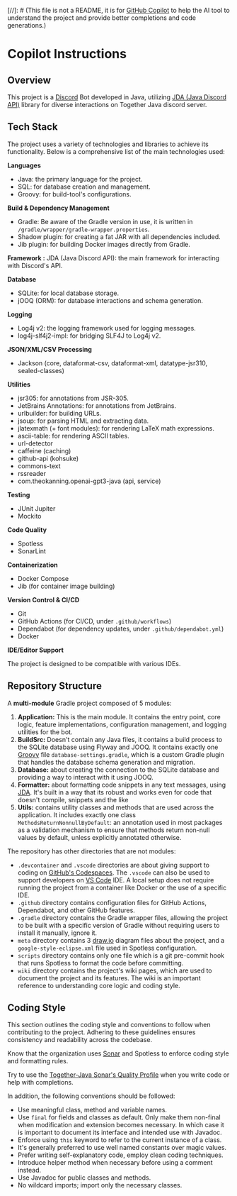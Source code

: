 [//]: # (This file is not a README, it is for [GitHub Copilot](https://docs.github.com/en/copilot/how-tos/configure-custom-instructions/add-repository-instructions) to help the AI tool to understand the project and provide better completions and code generations.)

# Copilot Instructions

## Overview
This project is a [Discord](https://discord.com/) Bot developed in Java, utilizing [JDA (Java Discord API)](https://jda.wiki/introduction/jda/) library for diverse interactions on Together Java discord server.

## Tech Stack

The project uses a variety of technologies and libraries to achieve its functionality. Below is a comprehensive list of the main technologies used:

**Languages** 
- Java: the primary language for the project.
- SQL: for database creation and management.
- Groovy: for build-tool's configurations.

**Build & Dependency Management**
- Gradle: Be aware of the Gradle version in use, it is written in `/gradle/wrapper/gradle-wrapper.properties`.
- Shadow plugin: for creating a fat JAR with all dependencies included.
- Jib plugin: for building Docker images directly from Gradle.

**Framework :** JDA (Java Discord API): the main framework for interacting with Discord's API.

**Database**
- SQLite: for local database storage.
- jOOQ (ORM): for database interactions and schema generation.

**Logging**
- Log4j v2: the logging framework used for logging messages.
- log4j-slf4j2-impl: for bridging SLF4J to Log4j v2.

**JSON/XML/CSV Processing**
- Jackson (core, dataformat-csv, dataformat-xml, datatype-jsr310, sealed-classes)

**Utilities**
- jsr305: for annotations from JSR-305.
- JetBrains Annotations: for annotations from JetBrains.
- urlbuilder: for building URLs.
- jsoup: for parsing HTML and extracting data.
- jlatexmath (+ font modules): for rendering LaTeX math expressions.
- ascii-table: for rendering ASCII tables.
- url-detector
- caffeine (caching)
- github-api (kohsuke)
- commons-text
- rssreader
- com.theokanning.openai-gpt3-java (api, service)

**Testing**
- JUnit Jupiter
- Mockito

**Code Quality**
- Spotless
- SonarLint

**Containerization**
- Docker Compose
- Jib (for container image building)

**Version Control & CI/CD**
- Git
- GitHub Actions (for CI/CD, under `.github/workflows`)
- Dependabot (for dependency updates, under `.github/dependabot.yml`)
- Docker

**IDE/Editor Support**

The project is designed to be compatible with various IDEs.

## Repository Structure

A **multi-module** Gradle project composed of 5 modules:

1. **Application:** This is the main module. It contains the entry point, core logic, feature implementations, configuration management, and logging utilities for the bot.
2. **BuildSrc:** Doesn't contain any Java files, it contains a build process to the SQLite database using Flyway and JOOQ. It contains exactly one [Groovy](https://groovy-lang.org/) file `database-settings.gradle`, which is a custom Gradle plugin that handles the database schema generation and migration.
3. **Database:** about creating the connection to the SQLite database and providing a way to interact with it using JOOQ.
4. **Formatter:** about formatting code snippets in any text messages, using [JDA](https://github.com/discord-jda/JDA?tab=readme-ov-file#jda-java-discord-api). It's built in a way that its robust and works even for code that doesn't compile, snippets and the like
5. **Utils:** contains utility classes and methods that are used across the application. It includes exactly one class `MethodsReturnNonnullByDefault`: an annotation used in most packages as a validation mechanism to ensure that methods return non-null values by default, unless explicitly annotated otherwise.

The repository has other directories that are not modules:

- `.devcontainer` and `.vscode` directories are about giving support to coding on [GitHub's Codespaces](https://github.com/features/codespaces). The `.vscode` can also be used to support developers on [VS Code](https://code.visualstudio.com/) IDE. A local setup does not require running the project from a container like Docker or the use of a specific IDE.
- `.github` directory contains configuration files for GitHub Actions, Dependabot, and other GitHub features.
- `.gradle` directory contains the Gradle wrapper files, allowing the project to be built with a specific version of Gradle without requiring users to install it manually, ignore it.
- `meta` directory contains 3 [draw.io](https://www.drawio.com/) diagram files about the project, and a `google-style-eclipse.xml` file used in Spotless configuration.
- `scripts` directory contains only one file which is a git pre-commit hook that runs Spotless to format the code before committing.
- `wiki` directory contains the project's wiki pages, which are used to document the project and its features. The wiki is an important reference to understanding core logic and coding style.

## Coding Style

This section outlines the coding style and conventions to follow when contributing to the project. Adhering to these guidelines ensures consistency and readability across the codebase.

Know that the organization uses [Sonar](https://sonarcloud.io/project/overview?id=Together-Java_TJ-Bot) and Spotless to enforce coding style and formatting rules. 

Try to use the [Together-Java Sonar's Quality Profile](https://sonarcloud.io/organizations/togetherjava/quality_profiles) when you write code or help with completions.

In addition, the following conventions should be followed:
- Use meaningful class, method and variable names.
- Use `final` for fields and classes as default. Only make them non-final when modification and extension becomes necessary. In which case it is important to document its interface and intended use with Javadoc.
- Enforce using `this` keyword to refer to the current instance of a class.
- It's generally preferred to use well named constants over magic values.
- Prefer writing self-explanatory code, employ clean coding techniques. 
- Introduce helper method when necessary before using a comment instead.
- Use Javadoc for public classes and methods.
- No wildcard imports; import only the necessary classes.
